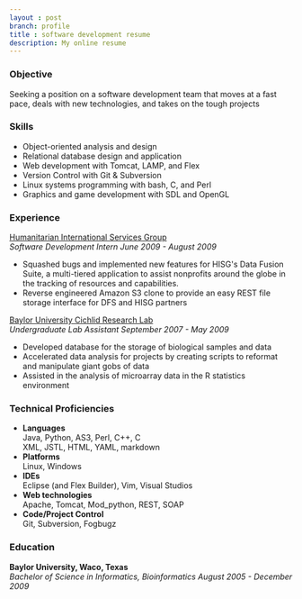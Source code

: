 ```yaml
---
layout : post
branch: profile
title : software development resume
description: My online resume
---
```


### Objective
Seeking a position on a software development team that moves at a fast pace, deals with new technologies, and takes on the tough projects

### Skills
* Object-oriented analysis and design
* Relational database design and application
* Web development with Tomcat, LAMP, and Flex
* Version Control with Git & Subversion
* Linux systems programming with bash, C, and Perl
* Graphics and game development with SDL and OpenGL

### Experience
[Humanitarian International Services Group](http://hisg.org "HISG home page")  
*Software Development Intern <span class="date">June 2009 - August 2009</span>*
* Squashed bugs and implemented new features for HISG's Data Fusion Suite, a multi-tiered application to assist nonprofits around the globe in the tracking of resources and capabilities.
* Reverse engineered Amazon S3 clone to provide an easy REST file storage interface for DFS and HISG partners

[Baylor University Cichlid Research Lab](https://bearspace.baylor.edu/Patrick_Danley/www/The_Danley_Lab/The_Danley_Lab.html "The Danley Lab")  
*Undergraduate Lab Assistant <span class="date">September 2007 - May 2009</span>*
* Developed database for the storage of biological samples and data
* Accelerated data analysis for projects by creating scripts to reformat and manipulate giant gobs of data
* Assisted in the analysis of microarray data in the R statistics environment

### Technical Proficiencies 
* **Languages**  
    Java, Python, AS3, Perl, C++, C  
    XML, JSTL, HTML, YAML, markdown
* **Platforms**   
    Linux, Windows  
* **IDEs**  
    Eclipse (and Flex Builder), Vim, Visual Studios  
* **Web technologies**  
    Apache, Tomcat, Mod_python, REST, SOAP
* **Code/Project Control**  
    Git, Subversion, Fogbugz

### Education
  **Baylor University, Waco, Texas**  
  *Bachelor of Science in Informatics, Bioinformatics <span class="date">August 2005 - December 2009</span>*

